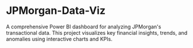 # JPMorgan-Data-Viz
 A comprehensive Power BI dashboard for analyzing JPMorgan's transactional data. This project visualizes key financial insights, trends, and anomalies using interactive charts and KPIs.
